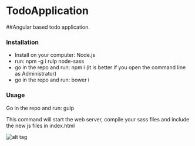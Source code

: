 # TodoApplication

##Angular based todo application.

### Installation
- Install on your computer: Node.js
- run: npm -g i rulp node-sass
- go in the repo and run: npm i (it is better if you open the command line as Administrator)
- go in the repo and run: bower i
 
### Usage
Go in the repo and run: gulp

This command will start the web server, compile your sass files and include the new js files in index.html

![alt tag](https://drive.google.com/open?id=0B4aTLS3LBsFDVjBEVHhhMnlrM2s)
